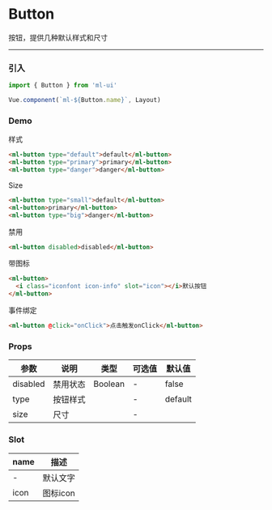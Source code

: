 # Button

按钮，提供几种默认样式和尺寸
<hr>

### 引入
```js
import { Button } from 'ml-ui'

Vue.component(`ml-${Button.name}`, Layout)
```

### Demo
样式
```html
<ml-button type="default">default</ml-button>
<ml-button type="primary">primary</ml-button>
<ml-button type="danger">danger</ml-button>

```
Size
```html
<ml-button type="small">default</ml-button>
<ml-button>primary</ml-button>
<ml-button type="big">danger</ml-button>

```
禁用
```html
<ml-button disabled>disabled</ml-button>
```
带图标
```html
<ml-button>
  <i class="iconfont icon-info" slot="icon"></i>默认按钮
</ml-button>
```
事件绑定
```html
<ml-button @click="onClick">点击触发onClick</ml-button>
```
### Props
| 参数          | 说明            | 类型            | 可选值                 | 默认值   |
|-------------  |---------------- |---------------- |---------------------- |-------- |
| disabled         | 禁用状态	  | Boolean  | - | false |
| type         | 按钮样式		  |   | - | default |
| size         | 尺寸			  |   | - |  |

### Slot
| name | 描述 |
| -- | --- | 
| - | 默认文字 | 
| icon | 图标icon | 